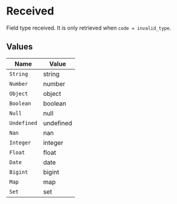 # Received

Field type received. It is only retrieved when `code = invalid_type`.


## Values

| Name        | Value       |
| ----------- | ----------- |
| `String`    | string      |
| `Number`    | number      |
| `Object`    | object      |
| `Boolean`   | boolean     |
| `Null`      | null        |
| `Undefined` | undefined   |
| `Nan`       | nan         |
| `Integer`   | integer     |
| `Float`     | float       |
| `Date`      | date        |
| `Bigint`    | bigint      |
| `Map`       | map         |
| `Set`       | set         |